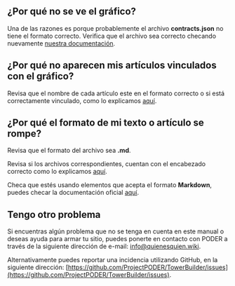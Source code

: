 ## ¿Por qué no se ve el gráfico? 

Una de las razones es porque probablemente el archivo **contracts.json** no tiene el formato correcto. Verifica que el archivo sea correcto checando nuevamente [nuestra documentación](https://towerbuilder.readthedocs.io/en/latest/C1/Seccion3.html#datos-de-contratos).

## ¿Por qué no aparecen mis artículos vinculados con el gráfico? 

Revisa que el nombre de cada artículo este en el formato correcto o si está correctamente vinculado, como lo explicamos [aquí](https://towerbuilder.readthedocs.io/en/latest/C1/Seccion4.html#articulos).

## ¿Por qué el formato de mi texto o artículo se rompe? 

Revisa que el formato del archivo sea **.md**.

Revisa si los archivos correspondientes, cuentan con el encabezado correcto como lo explicamos [aquí](https://towerbuilder.readthedocs.io/en/latest/C1/Seccion4.html#agregar-un-elemento-del-menu).

Checa que estés usando elementos que acepta el formato **Markdown**, puedes checar la documentación oficial [aquí](https://guides.github.com/features/mastering-markdown/).

## Tengo otro problema 

Si encuentras algún problema que no se tenga en cuenta en este manual o deseas ayuda para armar tu sitio, puedes ponerte en contacto con PODER a través de la siguiente dirección de e-mail: <info@quienesquien.wiki>. 

Alternativamente puedes reportar una incidencia utilizando GitHub, en la siguiente dirección: [https://github.com/ProjectPODER/TowerBuilder/issues](https://github.com/ProjectPODER/TowerBuilder/issues).